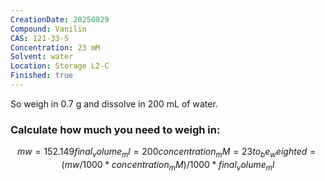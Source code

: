 ```yaml
---
CreationDate: 20250829
Compound: Vanilin
CAS: 121-33-5
Concentration: 23 mM
Solvent: water
Location: Storage L2-C
Finished: true
---
```

So weigh in 0.7 g and dissolve in 200 mL of water.

### Calculate how much you need to weigh in:
```math
mw = 152.149
final_volume_ml = 200
concentration_mM = 23
to_be_weighted = (mw/1000*concentration_mM)/1000*final_volume_ml
```
